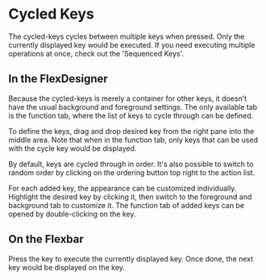 # Cycled Keys

The cycled-keys cycles between multiple keys when pressed. Only the currently displayed key would be executed. If you need executing multiple operations at once, check out the 'Sequenced Keys'.

## In the FlexDesigner

Because the cycled-keys is merely a container for other keys, it doesn't have the usual background and foreground settings. The only available tab is the function tab, where the list of keys to cycle through can be defined.

To define the keys, drag and drop desired key from the right pane into the middle area. Note that when in the function tab, only keys that can be used with the cycle key would be displayed.

By default, keys are cycled through in order. It's also possible to switch to random order by clicking on the ordering button top right to the action list.

For each added key, the appearance can be customized individually. Highlight the desired key by clicking it, then switch to the foreground and background tab to customize it. The function tab of added keys can be opened by double-clicking on the key.

## On the Flexbar

Press the key to execute the currently displayed key. Once done, the next key would be displayed on the key.
